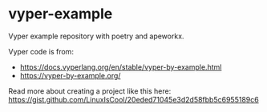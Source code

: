 # vyper-example
Vyper example repository with poetry and apeworkx. 

Vyper code is from: 
* https://docs.vyperlang.org/en/stable/vyper-by-example.html 
* https://vyper-by-example.org/


Read more about creating a project like this here: https://gist.github.com/LinuxIsCool/20eded71045e3d2d58fbb5c6955189c6 
